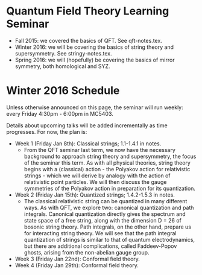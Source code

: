 # Quantum Field Theory Learning Seminar

* Fall 2015: we covered the basics of QFT. See qft-notes.tex.
* Winter 2016: we will be covering the basics of string theory and
  supersymmetry. See stringy-notes.tex.
* Spring 2016: we will (hopefully) be covering the basics of mirror
  symmetry, both homological and SYZ.

# Winter 2016 Schedule

Unless otherwise announced on this page, the seminar will run weekly:
every Friday 4:30pm - 6:00pm in MC5403.

Details about upcoming talks will be added incrementally as time
progresses. For now, the plan is:
* Week 1 (Friday Jan 8th): Classical strings; 1.1-1.4.1 in notes.
  - From the QFT seminar last term, we now have the necessary
    background to approach string theory and supersymmetry, the focus
    of the seminar this term. As with all physical theories, string
    theory begins with a (classical) action - the Polyakov action for
    relativistic strings - which we will derive by analogy with the
    action of relativistic point particles. We will then discuss the
    gauge symmetries of the Polyakov action in preparation for its
    quantization.
* Week 2 (Friday Jan 15th): Quantized strings; 1.4.2-1.5.3 in notes.
  - The classical relativistic string can be quantized in many
    different ways. As with QFT, we explore two: canonical
    quantization and path integrals. Canonical quantization directly
    gives the spectrum and state space of a free string, along with
    the dimension D = 26 of bosonic string theory. Path integrals, on
    the other hand, prepare us for interacting string theory. We will
    see that the path integral quantization of strings is similar to
    that of quantum electrodynamics, but there are additional
    complications, called Faddeev-Popov ghosts, arising from the
    non-abelian gauge group.
* Week 3 (Friday Jan 22nd): Conformal field theory.
* Week 4 (Friday Jan 29th): Conformal field theory.
